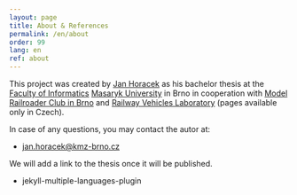 ```yaml
---
layout: page
title: About & References
permalink: /en/about
order: 99
lang: en
ref: about
---
```


This project was created by [Jan Horacek](https://apophis.cz/) as his bachelor
thesis at the [Faculty of Informatics](https://fi.muni.cz/) [Masaryk
University](https://muni.cz/) in Brno in cooperation with [Model Railroader
Club in Brno](https://kmz-brno.cz/) and [Railway Vehicles
Laboratory](http://lrkv.pef.mendelu.cz/) (pages available only in Czech).

In case of any questions, you may contact the autor at:

 * [jan.horacek@kmz-brno.cz](mailto:jan.horacek@kmz-brno.cz)

We will add a link to the thesis once it will be published.
  - jekyll-multiple-languages-plugin
